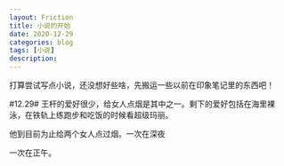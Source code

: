 ```yaml
---
layout: Friction
title: 小说的开始
date: 2020-12-29
categories: blog
tags: [小说]
description: 
---
```

打算尝试写点小说，还没想好些啥，先搬运一些以前在印象笔记里的东西吧！


#12.29#
王杆的爱好很少，给女人点烟是其中之一。剩下的爱好包括在海里裸泳，在铁轨上练跑步和吃饭的时候看超级玛丽。

他到目前为止给两个女人点过烟。一次在深夜



一次在正午。








